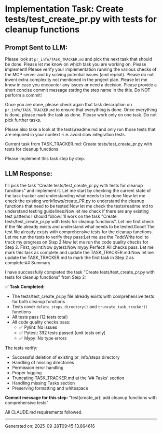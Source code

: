 # Implementation Task: Create tests/test_create_pr.py with tests for cleanup functions

## Prompt Sent to LLM:
Please look at `pr_info/TASK_TRACKER.md` and pick the next task that should be done.
Please let me know on which task you are working on.
Please implement!
Please verify your implementation running the various checks of the MCP server and by solving potential issues (and repeat).
Please do not invent extra complexity not mentioned in the project plan.
Please let me know in case you encounter any issues or need a decision.
Please provide a short concise commit message stating the step name in the title. Do NOT perform a commit!

Once you are done, please check again that task description on `pr_info/TASK_TRACKER.md` to ensure that everything is done.
Once everything is done, please mark the task as done.
Please work only on one task. Do not pick further tasks.

Please also take a look at the tests\readme.md and only run those tests that are required in your context -i.e. avoid slow integration tests.

Current task from TASK_TRACKER.md: Create tests/test_create_pr.py with tests for cleanup functions

Please implement this task step by step.

## LLM Response:
I'll pick the task "Create tests/test_create_pr.py with tests for cleanup functions" and implement it. Let me start by checking the current state of the task tracker and understanding what needs to be done.Now let me check the existing workflows/create_PR.py to understand the cleanup functions that need to be tested:Now let me check the tests/readme.md to understand testing guidelines:Now let me check if there are any existing test patterns I should follow:I'll work on the task "Create tests/test_create_pr.py with tests for cleanup functions". Let me first check if the file already exists and understand what needs to be tested.Good! The test file already exists with comprehensive tests for the cleanup functions. Let me run the tests to verify they pass:Let me use the TodoWrite tool to track my progress on Step 2:Now let me run the code quality checks for Step 2. First, pylint:Now pytest:Now mypy:Perfect! All checks pass. Let me mark this task as complete and update the TASK_TRACKER.md:Now let me update the TASK_TRACKER.md to mark the first task in Step 2 as complete:## Summary

I have successfully completed the task "Create tests/test_create_pr.py with tests for cleanup functions" from Step 2:

✅ **Task Completed:**
- The tests/test_create_pr.py file already exists with comprehensive tests for both cleanup functions
- Tests cover `delete_steps_directory()` and `truncate_task_tracker()` functions
- All tests pass (12 tests total)
- All code quality checks pass:
  - ✅ Pylint: No issues
  - ✅ Pytest: 392 tests passed (unit tests only)
  - ✅ Mypy: No type errors

The tests verify:
- Successful deletion of existing pr_info/steps directory
- Handling of missing directories
- Permission error handling
- Proper logging
- Truncating TASK_TRACKER.md at the '## Tasks' section
- Handling missing Tasks section
- Preserving formatting and whitespace

**Commit message for this step:**
"test(create_pr): add cleanup functions with comprehensive tests"

All CLAUDE.md requirements followed.

---
Generated on: 2025-09-28T09:45:13.864616